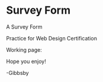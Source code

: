 # Survey Form
 A Survey Form

Practice for Web Design Certification

Working page:



Hope you enjoy!

-Gibbsby